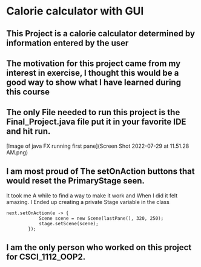 # Calorie calculator with GUI
## This Project is a calorie calculator determined by information entered by the user 
## The motivation for this project came from my interest in exercise, I thought this would be a good way to show what I have learned during this course 
## The only File needed to run this project is the Final_Project.java file put it in your favorite IDE and hit run. 
[Image of java FX running first pane](Screen Shot 2022-07-29 at 11.51.28 AM.png)
## I am most proud of The setOnAction buttons that would reset the PrimaryStage seen. 
It took me A while to find a way to make it work and When I did it felt amazing. I Ended up creating a private Stage variable in the class 
```
next.setOnAction(e -> {
			Scene scene = new Scene(lastPane(), 320, 250); 
			stage.setScene(scene); 
		});
```
## I am the only person who worked on this project for CSCI_1112_OOP2.
